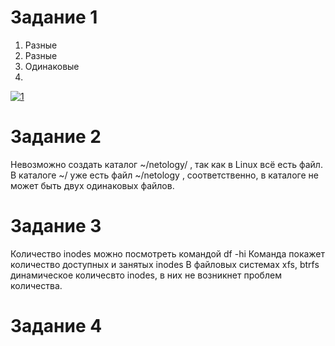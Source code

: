# Задание 1
  1. Разные
  2. Разные
  3. Одинаковые
  4. 
  <a href="https://ibb.co/mCBLLHG"><img src="https://i.ibb.co/xSsppMD/1.png" alt="1" border="0"></a>
# Задание 2
Невозможно создать каталог ~/netology/ , так как в Linux всё есть файл. В каталоге ~/ уже есть файл ~/netology , соответственно, в каталоге не может быть двух одинаковых файлов.

# Задание 3
Количество inodes можно посмотреть командой df -hi
Команда покажет количество доступных и занятых inodes
В файловых системах xfs, btrfs динамическое количесвто inodes, в них не возникнет проблем количества.

# Задание 4
